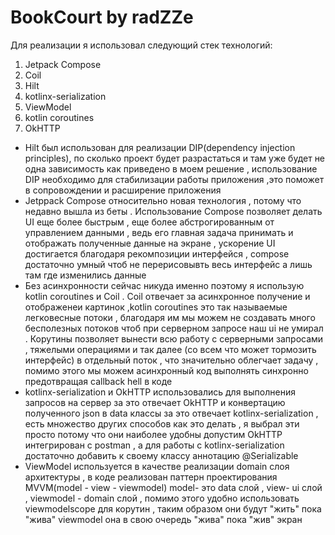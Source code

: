 # BookCourt by radZZe
Для реализации я использовал следующий стек технологий:
1.  Jetpack Compose
2.  Coil
3.  Hilt
4.  kotlinx-serialization
5.  ViewModel
6.  kotlin coroutines
7.  OkHTTP

* Hilt был использован для реализации DIP(dependency injection principles), по сколько проект будет разрастаться и там уже будет не одна зависимость как приведено в моем решение , использование DIP необходимо для стабилизации работы приложения ,это поможет в сопровождении и расширение приложения
* Jetppack Compose относительно новая технология , потому что недавно вышла из беты . Использование Compose позволяет делать UI еще более быстрым , еще более абстрогированным от управлением данными , ведь его главная задача принимать и отображать полученные данные на экране , ускорение UI достигается благодаря рекомпозиции интерфейся , compose достаточно умный чтоб не перерисовывть весь интерфейс а лишь там где изменились данные
* Без асинхронности сейчас никуда именно поэтому я использую kotlin coroutines и Coil . Coil отвечает за асинхронное получение и отображенеи картинок ,kotlin coroutines это так называемые легковесные потоки , благодаря им мы можем не создавать много бесполезных потоков чтоб при серверном запросе наш ui не умирал . Корутины позволяет вынести всю работу с серверными запросами , тяжелыми операциями и так далее (со всем что может тормозить интерфейс) в отдельный поток , что значительно облегчает задачу , помимо этого мы можем асинхронный код выполнять синхронно предотвращая callback hell в коде 
* kotlinx-serialization и OkHTTP использовались для выполнения запросов на сервер за это отвечает OkHTTP и конвертацию полученного json в data классы за это отвечает kotlinx-serialization , есть множество других способов как это делать , я выбрал эти просто потому что они наиболее удобны допустим OkHTTP интегрирован с postman , а для работы с kotlinx-serialization достаточно добавить к своему классу аннотацию @Serializable
* ViewModel используется в качестве реализации domain слоя архитектуры , в коде реализован паттерн проектирования MVVM(model - view - viewmodel) model- это data слой , view- ui слой , viewmodel - domain слой , помимо этого удобно использовать viewmodelscope  для корутин , таким образом они будут "жить" пока "жива" viewmodel она в свою очередь "жива" пока "жив" экран
